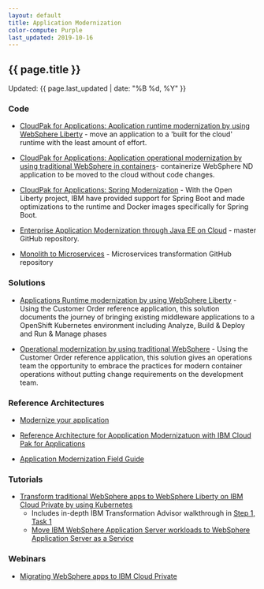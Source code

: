 ```yaml
---
layout: default
title: Application Modernization
color-compute: Purple
last_updated: 2019-10-16
---
```


## {{ page.title }}

Updated: {{ page.last_updated | date: "%B %d, %Y" }}

### Code
- [CloudPak for Applications: Application runtime modernization by using WebSphere Liberty](https://github.com/ibm-cloud-architecture/cloudpak-for-applications/tree/liberty) - move an application to a 'built for the cloud' runtime with the least amount of effort.

- [CloudPak for Applications: Application operational modernization by using traditional WebSphere in containers](https://github.com/ibm-cloud-architecture/cloudpak-for-applications/tree/was90)- containerize WebSphere ND application  to be moved to the cloud without code changes.

- [CloudPak for Applications: Spring Modernization](https://github.com/ibm-cloud-architecture/cloudpak-for-applications/tree/spring) - With the Open Liberty project, IBM have provided support for Spring Boot and made optimizations to the runtime and Docker images specifically for Spring Boot.

- [Enterprise Application Modernization through Java EE on Cloud](https://github.com/ibm-cloud-architecture/refarch-jee) - master GitHub repository.

- [Monolith to Microservices](https://github.com/ibm-cloud-architecture/refarch-jee-monolith-to-microservices) - Microservices transformation GitHub repository


### Solutions

- [Applications Runtime modernization by using WebSphere Liberty](https://www.ibm.com/cloud/garage/architectures/application-modernization/runtime-modernization) - Using the Customer Order reference application, this solution documents the journey of bringing existing middleware applications to a OpenShift Kubernetes environment including Analyze, Build & Deploy and Run & Manage phases

- [Operational modernization by using traditional WebSphere](https://www.ibm.com/cloud/garage/architectures/application-modernization/op-modernization) - Using the Customer Order reference application, this solution  gives an operations team the opportunity to embrace the practices for modern container operations without putting change requirements on the development team.



### Reference Architectures

- [Modernize your application](https://www.ibm.com/cloud/garage/architectures/application-modernization)

- [Reference Architecture for Aopplication Modernizatuon with IBM Cloud Pak for Applications](https://www.ibm.com/cloud/garage/architectures/application-modernization/reference-architecture)

- [Application Modernization Field Guide](https://www.ibm.com/cloud/garage/content/field-guide/app-modernization-field-guide)


### Tutorials

- [Transform traditional WebSphere apps to WebSphere Liberty on IBM Cloud Private by using Kubernetes](https://www.ibm.com/cloud/garage/content/course/websphere-on-cloud-private/)
  - Includes in-depth IBM Transformation Advisor walkthrough in [Step 1, Task 1](https://www.ibm.com/cloud/garage/content/course/websphere-on-cloud-private/1?task=1)
  - [Move IBM WebSphere Application Server workloads to WebSphere Application Server as a Service](https://www.ibm.com/cloud/garage/tutorials/was_lift_shift)




### Webinars

- [Migrating WebSphere apps to IBM Cloud Private](https://www.ibm.com/blogs/bluemix/2018/01/webinar-migrating-websphere-apps-ibm-cloud-private/)
